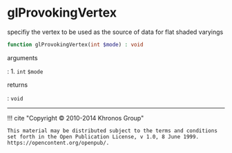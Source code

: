 # glProvokingVertex
specifiy the vertex to be used as the source of data for flat shaded varyings

```php
function glProvokingVertex(int $mode) : void
```

arguments

:    1. `int` `$mode` 

returns

:    `void` 

---
     

!!! cite "Copyright © 2010-2014 Khronos Group"

    This material may be distributed subject to the terms and conditions set forth in the Open Publication License, v 1.0, 8 June 1999. https://opencontent.org/openpub/.